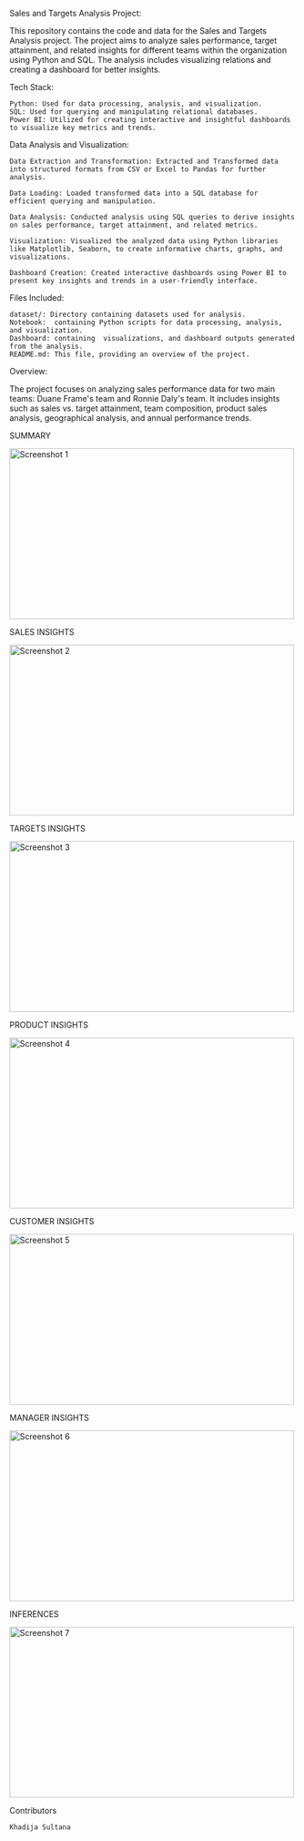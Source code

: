 Sales and Targets Analysis Project:

This repository contains the code and data for the Sales and Targets Analysis project. The project aims to analyze sales performance, target attainment, and related insights for different teams within the organization using Python and SQL. The analysis includes visualizing relations and creating a dashboard for better insights.

Tech Stack:

    Python: Used for data processing, analysis, and visualization.
    SQL: Used for querying and manipulating relational databases.
    Power BI: Utilized for creating interactive and insightful dashboards to visualize key metrics and trends.

Data Analysis and Visualization:

    Data Extraction and Transformation: Extracted and Transformed data into structured formats from CSV or Excel to Pandas for further analysis.

    Data Loading: Loaded transformed data into a SQL database for efficient querying and manipulation.

    Data Analysis: Conducted analysis using SQL queries to derive insights on sales performance, target attainment, and related metrics.

    Visualization: Visualized the analyzed data using Python libraries like Matplotlib, Seaborn, to create informative charts, graphs, and visualizations.

    Dashboard Creation: Created interactive dashboards using Power BI to present key insights and trends in a user-friendly interface.

Files Included:

    dataset/: Directory containing datasets used for analysis.
    Notebook:  containing Python scripts for data processing, analysis, and visualization.
    Dashboard: containing  visualizations, and dashboard outputs generated from the analysis.
    README.md: This file, providing an overview of the project.
    
Overview:

The project focuses on analyzing sales performance data for two main teams: Duane Frame's team and Ronnie Daly's team. It includes insights such as sales vs. target attainment, team composition, product sales analysis, geographical analysis, and annual performance trends.

SUMMARY 

<img src="https://github.com/KSultanaGit/SalesAndTargetsAnalysis/blob/main/screenshots/1.png" alt="Screenshot 1" width="500" height="300" align="center">

SALES INSIGHTS

<img src="https://github.com/KSultanaGit/SalesAndTargetsAnalysis/blob/8fa1ecf87b0b3cce45782bcdf0594b0b4bc19ecb/screenshots/2.png" alt="Screenshot 2" width="500" height="300" align="center">

TARGETS INSIGHTS

<img src="https://github.com/KSultanaGit/SalesAndTargetsAnalysis/blob/8fa1ecf87b0b3cce45782bcdf0594b0b4bc19ecb/screenshots/3.png" alt="Screenshot 3" width="500" height="300" align="center">

PRODUCT INSIGHTS

<img src="https://github.com/KSultanaGit/SalesAndTargetsAnalysis/blob/8fa1ecf87b0b3cce45782bcdf0594b0b4bc19ecb/screenshots/4.png" alt="Screenshot 4" width="500" height="300" align="center">

CUSTOMER INSIGHTS

<img src="https://github.com/KSultanaGit/SalesAndTargetsAnalysis/blob/8fa1ecf87b0b3cce45782bcdf0594b0b4bc19ecb/screenshots/5.png" alt="Screenshot 5" width="500" height="300" align="center">

MANAGER INSIGHTS

<img src="https://github.com/KSultanaGit/SalesAndTargetsAnalysis/blob/8fa1ecf87b0b3cce45782bcdf0594b0b4bc19ecb/screenshots/6.png" alt="Screenshot 6" width="500" height="300" align="center">

INFERENCES

<img src="https://github.com/KSultanaGit/SalesAndTargetsAnalysis/blob/8fa1ecf87b0b3cce45782bcdf0594b0b4bc19ecb/screenshots/7.png" alt="Screenshot 7" width="500" height="300" align="center">

Contributors

    Khadija Sultana
